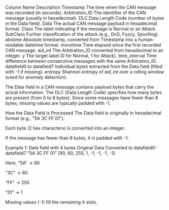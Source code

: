 Column Name	                                                              Description
Timestamp	                                                                The time when the CAN message was recorded (in seconds).
Arbitration_ID	                                                          The identifier of the CAN message (usually in hexadecimal).
DLC                                                                       Data Length Code (number of bytes in the Data field).
Data	                                                                    The actual CAN message payload in hexadecimal format.
Class	                                                                    The label indicating if the message is Normal or an Attack.
SubClass	                                                                Further classification of the attack (e.g., DoS, Fuzzy, Spoofing).
abstime	                                                                  Absolute timestamp, converted from Timestamp into a human-readable datetime format.
monotime	                                                                Time elapsed since the first recorded CAN message.
aid_int	                                                                  The Arbitration_ID converted from hexadecimal to an integer.
y	                                                                        The target label (0 for Normal, 1 for Attack).
time_interval	                                                            Time difference between consecutive messages with the same Arbitration_ID.
datafield0 to datafield7	                                                Individual bytes extracted from the Data field (filled with -1 if missing).
entropy	                                                                  Shannon entropy of aid_int over a rolling window (used for anomaly detection).


The Data field in a CAN message contains payload bytes that carry the actual information. The DLC (Data Length Code) specifies how many bytes are present (from 0 to 8 bytes). Since some messages have fewer than 8 bytes, missing values are typically padded with -1.

How the Data Field is Processed
The Data field is originally in hexadecimal format (e.g., "5A 3C FF 01").

Each byte (2 hex characters) is converted into an integer.

If the message has fewer than 8 bytes, it is padded with -1.

Example 1: Data field with 4 bytes
Original Data	                                          Converted to datafield0-datafield7
"5A 3C FF 01"	                                          [90, 60, 255, 1, -1, -1, -1, -1]

Here,
"5A" → 90

"3C" → 60

"FF" → 255

"01" → 1

Missing values (-1) fill the remaining 4 slots.

